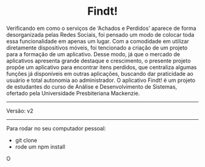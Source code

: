 <h1 align="center">Findt!</h1>

<p>Verificando em como o serviços de ‘Achados e Perdidos’ aparece de forma desorganizada
pelas Redes Sociais, foi pensado um modo de colocar toda essa funcionalidade em apenas
um lugar. Com a comodidade em utilizar diretamente dispositivos móveis, foi tencionado
a criação de um projeto para a formação de um aplicativo. Desse modo, já que o mercado
de aplicativos apresenta grande destaque e crescimento, o presente projeto propõe um
aplicativo para encontrar itens perdidos, que centraliza algumas funções já disponíveis
em outras aplicações, buscando dar praticidade ao usuário e total autonomia ao
administrador. O aplicativo Findt! é um projeto de estudantes do curso de Análise e
Desenvolvimento de Sistemas, ofertado pela Universidade Presbiteriana Mackenzie.</p>

-----

Versão: v2

-----

Para rodar no seu computador pessoal:
- git clone
- rode um npm install

O 